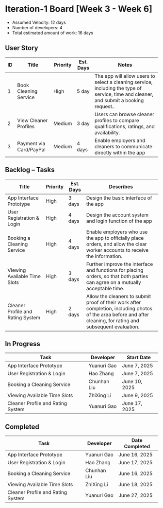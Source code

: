 # Iteration-1 Board [Week 3 - Week 6] 

* Assumed Velocity: 12 days
* Number of developers: 4
* Total estimated amount of work: 16 days
## User Story

| ID    | Title                             | Priority  | Est. Days | Notes                                |
| --    | -------------------------------   | --------  | --------- | ------------------------------------ |
| 1     | Book Cleaning Service             | High      |   5  day  | The app will allow users to select a cleaning service, including the type of service, time and cleaner, and submit a booking request..|
| 2     | View Cleaner Profiles             | Medium    |   3 day   | Users can browse cleaner profiles to compare qualifications, ratings, and availability.|
| 3     | Payment via Card/PayPal           | Medium    |   4 days  | Enable employers and cleaners to communicate directly within the app  |

## Backlog – Tasks

| Title                                     | Priority  | Est. Days  | Describes                            |
| ----------------------------------------- | ------    |  --------  | ------------------------------------ |
| App Interface Prototype                   |   High    |  3 days    | Design the basic interface of the app|
| User Registration & Login                 |   High    |  4 days    | Design the account system and login function of the app|
| Booking a Cleaning Service                |   High    |  4 days    | Enable employers who use the app to officially place orders, and allow the clear worker accounts to receive the information.|
| Viewing Available Time Slots              |   High    |  3 days    | Further improve the interface and functions for placing orders, so that both parties can agree on a mutually acceptable time.|
| Cleaner Profile and Rating System         |   High    |  2 days    | Allow the cleaners to submit proof of their work after completion, including photos of the area before and after cleaning, for rating and subsequent evaluation.|
## In Progress

| Task                                      | Developer     | Start Date    |
| ----------------------------------------- | --------------| ------------- |
| App Interface Prototype                   |  Yuanuri Gao  | June 7, 2025  |
| User Registration & Login                 |  Hao Zhang    | June 7, 2025  |
| Booking a Cleaning Service                |  Chunhan Liu  | June 10, 2025 |
| Viewing Available Time Slots              |  ZhiXing Li   | June 9, 2025  |
| Cleaner Profile and Rating System         |  Yuanuri Gao  | June 17, 2025 |

## Completed
| Task                                      | Developer     | Date Completed    |
| ----------------------------------------- | --------------| -------------     |
| App Interface Prototype                   |  Yuanuri Gao  | June 16, 2025     |
| User Registration & Login                 |  Hao Zhang    | June 17, 2025     |
| Booking a Cleaning Service                |  Chunhan Liu  | June 16, 2025     |
| Viewing Available Time Slots              |  ZhiXing Li   | June 18, 2025     |
| Cleaner Profile and Rating System         |  Yuanuri Gao  | June 27, 2025     |



